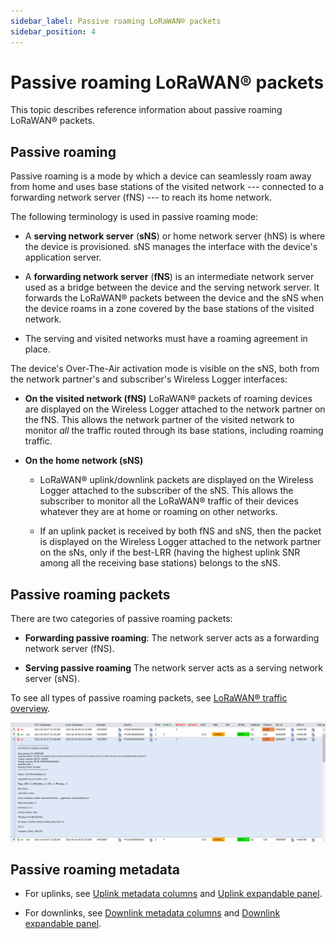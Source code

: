 ```yaml
---
sidebar_label: Passive roaming LoRaWAN® packets
sidebar_position: 4
---
```


# Passive roaming LoRaWAN® packets

This topic describes reference information about passive roaming
LoRaWAN® packets.

## Passive roaming

Passive roaming is a mode by which a device can seamlessly roam away
from home and uses base stations of the visited network --- connected to
a forwarding network server (fNS) --- to reach its home network.

The following terminology is used in passive roaming mode:

- A **serving network server** (**sNS**) or home network server (hNS) is
  where the device is provisioned. sNS manages the interface with the
  device's application server.

- A **forwarding network server** (**fNS**) is an intermediate network
  server used as a bridge between the device and the serving network
  server. It forwards the LoRaWAN® packets between the device and the
  sNS when the device roams in a zone covered by the base stations of
  the visited network.

- The serving and visited networks must have a roaming agreement in
  place.

The device's Over-The-Air activation mode is visible on the sNS, both
from the network partner's and subscriber's Wireless Logger interfaces:

- **On the visited network (fNS)** LoRaWAN® packets of roaming devices
  are displayed on the Wireless Logger attached to the network partner
  on the fNS. This allows the network partner of the visited network to
  monitor *all* the traffic routed through its base stations, including
  roaming traffic.

- **On the home network (sNS)**

  - LoRaWAN® uplink/downlink packets are displayed on the Wireless
    Logger attached to the subscriber of the sNS. This allows the
    subscriber to monitor all the LoRaWAN® traffic of their devices
    whatever they are at home or roaming on other networks.

  - If an uplink packet is received by both fNS and sNS, then the packet
    is displayed on the Wireless Logger attached to the network partner
    on the sNs, only if the best-LRR (having the highest uplink SNR
    among all the receiving base stations) belongs to the sNS.

## Passive roaming packets

There are two categories of passive roaming packets:

- **Forwarding passive roaming**: The network server acts as a
  forwarding network server (fNS).

- **Serving passive roaming** The network server acts as a serving
  network server (sNS).

To see all types of passive roaming packets, see [LoRaWAN® traffic
overview](lorawan-traffic-overview.md#lorawan®-packets).

![](./_images/passiveroamingpackets.png)

## Passive roaming metadata

- For uplinks, see [Uplink metadata
  columns](uplink-lorawan-packets.md#uplink-metadata-columns) and
  [Uplink expandable
  panel](uplink-lorawan-packets.md#uplink-expandable-panel).

- For downlinks, see [Downlink metadata
  columns](downlink-lorawan-unicast-packets.md#downlink-metadata-columns)
  and [Downlink expandable
  panel](downlink-lorawan-unicast-packets.md#downlink-expandable-panel).
